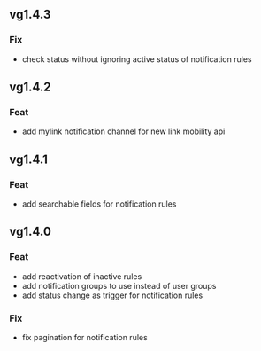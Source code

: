 ## vg1.4.3

### Fix

- check status without ignoring active status of notification rules


## vg1.4.2

### Feat

- add mylink notification channel for new link mobility api


## vg1.4.1

### Feat

- add searchable fields for notification rules


## vg1.4.0

### Feat

- add reactivation of inactive rules
- add notification groups to use instead of user groups
- add status change as trigger for notification rules

### Fix

- fix pagination for notification rules
